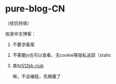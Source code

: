 # pure-blog-CN
（挖坑待填）

收录中文博客：

1. 不要求备案
2. 不需要js也可以查看，无cookie等隐私追踪（static
3. 类似[512kb club](https://github.com/kevquirk/512kb.club)

   嘛，不会编程，先搁置了
